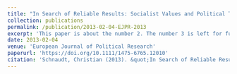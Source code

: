 ```yaml
---
title: "In Search of Reliable Results: Socialist Values and Political Trust in Unified Germany – A Comment on Campbell´s Analyses and Conclusions (peer-reviewed article)"
collection: publications
permalink: /publication/2013-02-04-EJPR-2013
excerpt: 'This paper is about the number 2. The number 3 is left for future work.'
date: 2013-02-04
venue: 'European Journal of Political Research'
paperurl: 'https://doi.org/10.1111/1475-6765.12010'
citation: 'Schnaudt, Christian (2013). &quot;In Search of Reliable Results: Socialist Values and Political Trust in Unified Germany – A Comment on Campbell's Analyses and Conclusions.&quot; <i>European Journal of Political Research</i> 52(3), 419-430.'
---
```

